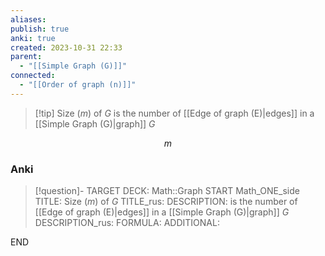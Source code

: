 ```yaml
---
aliases: 
publish: true
anki: true
created: 2023-10-31 22:33
parent:
  - "[[Simple Graph (G)]]"
connected:
  - "[[Order of graph (n)]]"
---
```


> [!tip] Size ($m$) of $G$
> is the number of [[Edge of graph (E)|edges]] in a [[Simple Graph (G)|graph]] $G$

$$m$$

### Anki
> [!question]-
TARGET DECK: Math::Graph
START
Math_ONE_side
TITLE: Size ($m$) of $G$
TITLE_rus: 
DESCRIPTION: is the number of [[Edge of graph (E)|edges]] in a [[Simple Graph (G)|graph]] $G$
DESCRIPTION_rus: 
FORMULA: 
ADDITIONAL:
<!--ID: 1699164832914-->
END










